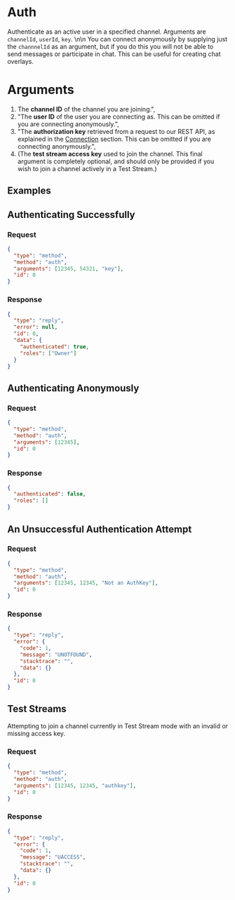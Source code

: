 # Auth

Authenticate as an active user in a specified channel. Arguments are `channelId`, `userId`, `key`. \n\n You can connect anonymously by supplying just the `channnelId` as an argument, but if you do this you will not be able to send messages or participate in chat. This can be useful for creating chat overlays.

# Arguments

1. The **channel ID** of the channel you are joining.",
1. "The **user ID** of the user you are connecting as. This can be omitted if you are connecting anonymously.",
1. "The **authorization key** retrieved from a request to our REST API, as explained in the [Connection](#chat__connection) section. This can be omitted if you are connecting anonymously.",
1. (The **test stream access key** used to join the channel. This final argument is completely optional, and should only be provided if you wish to join a channel actively in a Test Stream.)

## Examples

## Authenticating Successfully

### Request

```json
{
  "type": "method",
  "method": "auth",
  "arguments": [12345, 54321, "key"],
  "id": 0
}
```

### Response

```json
{
  "type": "reply",
  "error": null,
  "id": 0,
  "data": {
    "authenticated": true,
    "roles": ["Owner"]
  }
}
```

## Authenticating Anonymously

### Request

```json
{
  "type": "method",
  "method": "auth",
  "arguments": [12345],
  "id": 0
}
```

### Response

```json
{
  "authenticated": false,
  "roles": []
}
```

## An Unsuccessful Authentication Attempt

### Request

```json
{
  "type": "method",
  "method": "auth",
  "arguments": [12345, 12345, "Not an AuthKey"],
  "id": 0
}
```

### Response

```json
{
  "type": "reply",
  "error": {
    "code": 1,
    "message": "UNOTFOUND",
    "stacktrace": "",
    "data": {}
  },
  "id": 0
}
```

## Test Streams

Attempting to join a channel currently in Test Stream mode with an invalid or missing access key.

### Request

```json
{
  "type": "method",
  "method": "auth",
  "arguments": [12345, 12345, "authkey"],
  "id": 0
}
```

### Response

```json
{
  "type": "reply",
  "error": {
    "code": 1,
    "message": "UACCESS",
    "stacktrace": "",
    "data": {}
  },
  "id": 0
}
```

